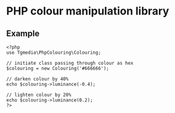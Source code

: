 # PHP colour manipulation library

## Example
```
<?php
use Tgmedia\PhpColouring\Colouring;

// initiate class passing through colour as hex
$colouring = new Colouring('#666666');

// darken colour by 40%
echo $colouring->luminance(-0.4);

// lighten colour by 20%
echo $colouring->luminance(0.2);
?>
```